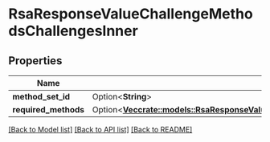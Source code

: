 # RsaResponseValueChallengeMethodsChallengesInner

## Properties

Name | Type | Description | Notes
------------ | ------------- | ------------- | -------------
**method_set_id** | Option<**String**> |  | [optional]
**required_methods** | Option<[**Vec<crate::models::RsaResponseValueChallengeMethodsChallengesInnerRequiredMethodsInner>**](RSAResponse_value_challengeMethods_challenges_inner_requiredMethods_inner.md)> |  | [optional]

[[Back to Model list]](../README.md#documentation-for-models) [[Back to API list]](../README.md#documentation-for-api-endpoints) [[Back to README]](../README.md)


